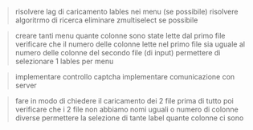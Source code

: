 


> risolvere lag di caricamento lables nei menu (se possibile)
> risolvere algoritrmo di ricerca
> eliminare zmultiselect se possibile


> creare tanti menu quante colonne sono state lette dal primo file
> verificare che il numero delle colonne lette nel primo file sia uguale al numero delle colonne del secondo file (di input)
> permettere di selezionare 1 lables per menu

> implementare controllo captcha
> implementare comunicazione con server



> fare in modo di chiedere il caricamento dei 2 file prima di tutto
> poi verificare che i 2 file non abbiamo nomi uguali o numero di colonne diverse
> permettere la selezione di tante label quante colonne ci sono